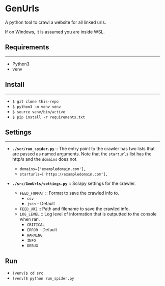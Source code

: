 # GenUrls
A python tool to crawl a website for all linked urls.

If on Windows, it is assumed you are inside WSL.


## Requirements
---
- Python3
- venv


## Install
---
- `$ git clone this-repo`
- `$ python3 -m venv venv`
- `$ source venv/bin/active`
- `$ pip install -r requirements.txt`


## Settings
---
- **`./scr/run_spider.py`** :: The entry point to the crawler has two lists that are passed as named arguments. Note that the `starturls` list has the http/s and the `domains` does not.
  - `domains=['exampledomain.com'],`
  - `starturls=['https://exampledomain.com'],`

- **`./src/GenUrls/settings.py`** :: Scrapy settings for the crawler.
  - `FEED_FORMAT` :: Format to save the crawled info to.
    - `csv`
    - `json` - Default
  - `FEED_URI` :: Path and filename to save the crawled info.
  - `LOG_LEVEL` :: Log level of information that is outputted to the console when ran.
    - `CRITICAL`
    - `ERROR` - Default
    - `WARNING`
    - `INFO`
    - `DEBUG`


## Run
- `(venv)$ cd src`
- `(venv)$ python run_spider.py`
